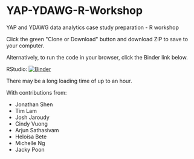 # YAP-YDAWG-R-Workshop
YAP and YDAWG data analytics case study preparation - R workshop

Click the green "Clone or Download" button and download ZIP to save to your computer.

Alternatively, to run the code in your browser, click the Binder link below.

RStudio: [![Binder](http://mybinder.org/badge_logo.svg)](http://mybinder.org/v2/gh/ActuariesInstitute/YAP-YDAWG-R-Workshop/master?urlpath=rstudio)

There may be a long loading time of up to an hour.

With contributions from:
* Jonathan Shen
* Tim Lam
*	Josh Jaroudy
* Cindy Vuong
* Arjun Sathasivam
* Heloísa Bete
* Michelle Ng
* Jacky Poon
